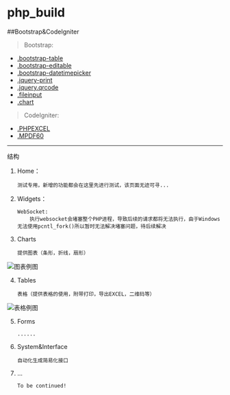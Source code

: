 # php_build

##Bootstrap&CodeIgniter

    

> Bootstrap:

 - [.bootstrap-table][1]
 - [.bootstrap-editable][2]
 - [.bootstrap-datetimepicker][3]
 - [.jquery-print][4]
 - [.jquery.qrcode][5]
 - [.fileinput][6]
 - [.chart][7]

> CodeIgniter:

 - [.PHPEXCEL][8]
 - [.MPDF60][9]
        
----------

结构
 1. Home：

        测试专用，新增的功能都会在这里先进行测试，该页面无迹可寻...
        
 2. Widgets：

        WebSocket:
            执行websocket会堵塞整个PHP进程，导致后续的请求都将无法执行，由于Windows无法使用pcntl_fork()所以暂时无法解决堵塞问题，待后续解决

 3. Charts

        提供图表（条形，折线，扇形）
![图表例图][10]

 4. Tables
    
        表格（提供表格的使用，附带打印，导出EXCEL，二维码等）
![表格例图][11]

 5. Forms
 
        ......

 6. System&Interface

        自动化生成简易化接口
        

 7. ...

        To be continued!
        
            


  [1]: https://github.com/wenzhixin/bootstrap-table
  [2]: https://github.com/wenzhixin/bootstrap-table/tree/develop/dist/extensions/editable
  [3]: https://github.com/uxsolutions/bootstrap-datepicker
  [4]: https://github.com/DoersGuild/jQuery.print
  [5]: https://github.com/jeromeetienne/jquery-qrcode
  [6]: https://github.com/kartik-v/bootstrap-fileinput
  [7]: https://github.com/chartjs/Chart.js
  [8]: https://github.com/PHPOffice/PHPExcel
  [9]: https://github.com/IanNBack/mpdf
  [10]: https://img-blog.csdn.net/20160328172653629
  [11]: http://images2015.cnblogs.com/blog/459756/201511/459756-20151120095245624-1492388740.png